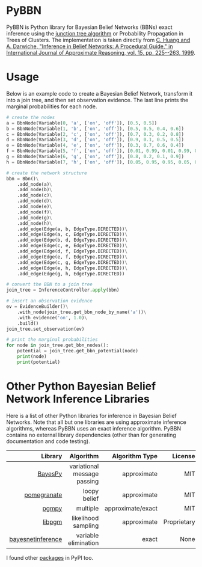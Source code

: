 # PyBBN

PyBBN is Python library for Bayesian Belief Networks (BBNs) exact inference using the 
[junction tree algorithm](https://en.wikipedia.org/wiki/Junction_tree_algorithm) or Probability
Propagation in Trees of Clusters. The implementation is taken directly from [C. Huang and A. Darwiche, "Inference in
Belief Networks: A Procedural Guide," in International Journal of Approximate Reasoning, vol. 15,
pp. 225--263, 1999](http://pages.cs.wisc.edu/~dpage/ijar95.pdf).

# Usage

Below is an example code to create a Bayesian Belief Network, transform it into a join tree, 
and then set observation evidence. The last line prints the marginal probabilities for each node.

```python
# create the nodes
a = BbnNode(Variable(0, 'a', ['on', 'off']), [0.5, 0.5])
b = BbnNode(Variable(1, 'b', ['on', 'off']), [0.5, 0.5, 0.4, 0.6])
c = BbnNode(Variable(2, 'c', ['on', 'off']), [0.7, 0.3, 0.2, 0.8])
d = BbnNode(Variable(3, 'd', ['on', 'off']), [0.9, 0.1, 0.5, 0.5])
e = BbnNode(Variable(4, 'e', ['on', 'off']), [0.3, 0.7, 0.6, 0.4])
f = BbnNode(Variable(5, 'f', ['on', 'off']), [0.01, 0.99, 0.01, 0.99, 0.01, 0.99, 0.99, 0.01])
g = BbnNode(Variable(6, 'g', ['on', 'off']), [0.8, 0.2, 0.1, 0.9])
h = BbnNode(Variable(7, 'h', ['on', 'off']), [0.05, 0.95, 0.95, 0.05, 0.95, 0.05, 0.95, 0.05])

# create the network structure
bbn = Bbn()\
    .add_node(a)\
    .add_node(b)\
    .add_node(c)\
    .add_node(d)\
    .add_node(e)\
    .add_node(f)\
    .add_node(g)\
    .add_node(h)\
    .add_edge(Edge(a, b, EdgeType.DIRECTED))\
    .add_edge(Edge(a, c, EdgeType.DIRECTED))\
    .add_edge(Edge(b, d, EdgeType.DIRECTED))\
    .add_edge(Edge(c, e, EdgeType.DIRECTED))\
    .add_edge(Edge(d, f, EdgeType.DIRECTED))\
    .add_edge(Edge(e, f, EdgeType.DIRECTED))\
    .add_edge(Edge(c, g, EdgeType.DIRECTED))\
    .add_edge(Edge(e, h, EdgeType.DIRECTED))\
    .add_edge(Edge(g, h, EdgeType.DIRECTED))

# convert the BBN to a join tree
join_tree = InferenceController.apply(bbn)

# insert an observation evidence
ev = EvidenceBuilder()\
    .with_node(join_tree.get_bbn_node_by_name('a'))\
    .with_evidence('on', 1.0)\
    .build()
join_tree.set_observation(ev)

# print the marginal probabilities
for node in join_tree.get_bbn_nodes():
    potential = join_tree.get_bbn_potential(node)
    print(node)
    print(potential)

```
# Other Python Bayesian Belief Network Inference Libraries

Here is a list of other Python libraries for inference in Bayesian Belief Networks. Note that all but one libraries are 
using approximate inference algorithms, whereas PyBBN uses an exact inference algorithm. PyBBN contains no external library
dependencies (other than for generating documentation and code testing).

| Library | Algorithm | Algorithm Type | License |
| -------:| ---------:| -------------: | -------:|
| [BayesPy](https://github.com/bayespy/bayespy)| variational message passing | approximate | MIT |
| [pomegranate](https://github.com/jmschrei/pomegranate) | loopy belief | approximate | MIT |
| [pgmpy](https://github.com/pgmpy/pgmpy) | multiple | approximate/exact | MIT |
| [libpgm](https://github.com/CyberPoint/libpgm) | likelihood sampling | approximate | Proprietary |
| [bayesnetinference](https://github.com/sonph/bayesnetinference) | variable elimination | exact | None |

I found other [packages](https://pypi.python.org/pypi?%3Aaction=search&term=bayesian+network&submit=search) in PyPI too.
